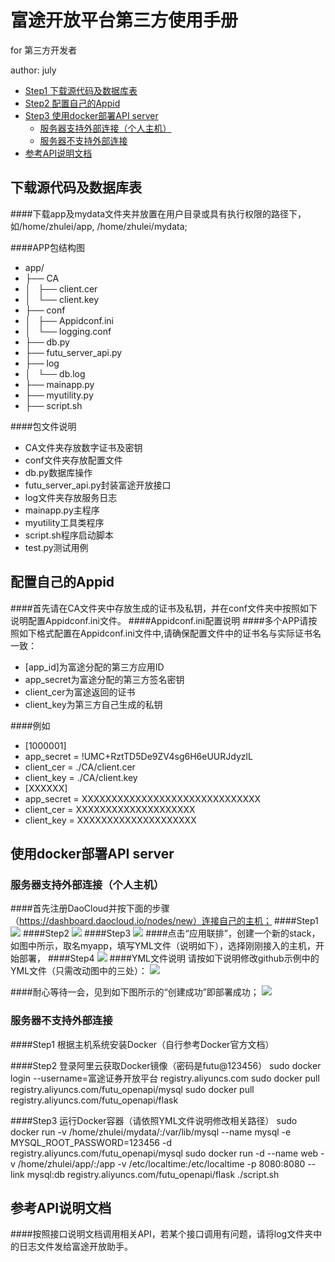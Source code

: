 
# 富途开放平台第三方使用手册

for 第三方开发者

author: july

<!-- MarkdownTOC -->

- [Step1 下载源代码及数据库表](#app-mysql)
- [Step2 配置自己的Appid](#appid-config)
- [Step3 使用docker部署API server](#docker)
    - [服务器支持外部连接（个人主机）](#DaoCloud)
    - [服务器不支持外部连接](#Aliyun)
- [参考API说明文档](#api)
   
<!-- /MarkdownTOC -->

## <a name='app-mysql'></a>下载源代码及数据库表
####下载app及mydata文件夹并放置在用户目录或具有执行权限的路径下，如/home/zhulei/app, /home/zhulei/mydata;

####APP包结构图
- app/
-  ├── CA                              
-  │   ├── client.cer                 
-  │   └── client.key                 
-  ├── conf
-  │   ├── Appidconf.ini
-  │   └── logging.conf
-  ├── db.py
-  ├── futu_server_api.py
-  ├── log
-  │   └── db.log
-  ├── mainapp.py
-  ├── myutility.py
-  ├── script.sh

####包文件说明

-  CA文件夹存放数字证书及密钥
-  conf文件夹存放配置文件
-  db.py数据库操作
-  futu_server_api.py封装富途开放接口
-  log文件夹存放服务日志
-  mainapp.py主程序
-  myutility工具类程序
-  script.sh程序启动脚本
-  test.py测试用例
 
  
## <a name='appid-config'></a>配置自己的Appid
####首先请在CA文件夹中存放生成的证书及私钥，并在conf文件夹中按照如下说明配置Appidconf.ini文件。 
####Appidconf.ini配置说明
####多个APP请按照如下格式配置在Appidconf.ini文件中,请确保配置文件中的证书名与实际证书名一致：

- [app_id]为富途分配的第三方应用ID
- app_secret为富途分配的第三方签名密钥
- client_cer为富途返回的证书
- client_key为第三方自己生成的私钥

####例如
- [1000001]
- app_secret = !UMC+RztTD5De9ZV4sg6H6eUURJdyzlL
- client_cer = ./CA/client.cer
- client_key = ./CA/client.key
- [XXXXXX]
- app_secret = XXXXXXXXXXXXXXXXXXXXXXXXXXXXXX
- client_cer = XXXXXXXXXXXXXXXXXXXX
- client_key = XXXXXXXXXXXXXXXXXXXX

## <a name='docker'></a>使用docker部署API server
### <a name='DaoCloud'></a>服务器支持外部连接（个人主机）
####首先注册DaoCloud并按下面的步骤（https://dashboard.daocloud.io/nodes/new）连接自己的主机；
####Step1
![](https://raw.githubusercontent.com/zznn/zhulei-github/master/step1.jpg)
####Step2
![](https://raw.githubusercontent.com/zznn/zhulei-github/master/step2.jpg)
####Step3
![](https://raw.githubusercontent.com/zznn/zhulei-github/master/step3.jpg)
####点击“应用联排”，创建一个新的stack，如图中所示，取名myapp，填写YML文件（说明如下），选择刚刚接入的主机，开始部署，
####Step4
![](https://raw.githubusercontent.com/zznn/zhulei-github/master/%E7%BB%98%E5%9B%BE1.jpg)
####YML文件说明
请按如下说明修改github示例中的YML文件（只需改动图中的三处）：
![](https://raw.githubusercontent.com/zznn/zhulei-github/master/%E7%BB%98%E5%9B%BE2.jpg)

####耐心等待一会，见到如下图所示的“创建成功”即部署成功；
![](https://raw.githubusercontent.com/zznn/zhulei-github/master/mytu3.png)
### <a name='Aliyun'></a>服务器不支持外部连接
####Step1 根据主机系统安装Docker（自行参考Docker官方文档）

####Step2 登录阿里云获取Docker镜像（密码是futu@123456）
    sudo docker login --username=富途证券开放平台 registry.aliyuncs.com
    sudo docker pull registry.aliyuncs.com/futu_openapi/mysql
    sudo docker pull registry.aliyuncs.com/futu_openapi/flask
    
####Step3 运行Docker容器（请依照YML文件说明修改相关路径）
    sudo docker run -v /home/zhulei/mydata/:/var/lib/mysql --name mysql -e MYSQL_ROOT_PASSWORD=123456 -d registry.aliyuncs.com/futu_openapi/mysql
    sudo docker run -d --name web -v /home/zhulei/app/:/app -v /etc/localtime:/etc/localtime -p 8080:8080 --link mysql:db registry.aliyuncs.com/futu_openapi/flask ./script.sh


## <a name='api'></a>参考API说明文档
####按照接口说明文档调用相关API，若某个接口调用有问题，请将log文件夹中的日志文件发给富途开放助手。
